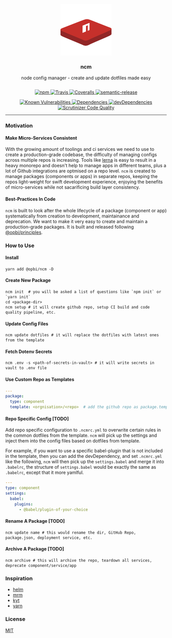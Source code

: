 <p align="center">
  <img alt="ncm" src="https://raw.githubusercontent.com/opbi/logo/master/ncm/ncm.svg?sanitize=true" width="160">
</p>

<h3 align="center">ncm</h3>
<p align="center" style="margin-bottom: 2em;">node config manager - create and update dotfiles made easy</p>

<p align="center">
  <a href="https://www.npmjs.com/package/@opbi/ncm">
    <img alt="npm" src="https://img.shields.io/npm/v/@opbi/ncm.svg">
  </a>
  <a href="https://circleci.com/gh/opbi/workflows/ncm">
    <img alt="Travis" src="https://img.shields.io/circleci/project/github/opbi/ncm/master.svg">
  </a>
  <a href="https://coveralls.io/github/opbi/ncm?branch=master">
    <img alt="Coveralls" src="https://img.shields.io/coveralls/github/opbi/ncm/master.svg">
  </a>
  <a href="https://github.com/semantic-release/semantic-release">
    <img alt="semantic-release" src="https://img.shields.io/badge/%20%20%F0%9F%93%A6%F0%9F%9A%80-semantic--release-e10079.svg">
  </a>
</p>

<p align="center">
  <a href="https://snyk.io/test/github/opbi/ncm">
    <img alt="Known Vulnerabilities" src="https://snyk.io/test/github/opbi/ncm/badge.svg">
  </a>
  <a href="https://david-dm.org/opbi/ncm">
    <img alt="Dependencies" src="https://img.shields.io/david/opbi/ncm.svg">
  </a>
  <a href="https://david-dm.org/opbi/ncm?type=dev">
    <img alt="devDependencies" src="https://img.shields.io/david/dev/opbi/ncm.svg">
  </a>
  <a href="https://scrutinizer-ci.com/g/opbi/ncm/?branch=master">
    <img alt="Scrutinizer Code Quality" src="https://img.shields.io/scrutinizer/g/opbi/ncm.svg">
  </a>
</p>

---

### Motivation

#### Make Micro-Services Consistent

With the growing amount of toolings and ci services we need to use to create a production-grade codebase, the difficulty of managing configs across multiple repos is increasing. Tools like [lerna](https://github.com/lerna/lerna) is easy to result in a heavy monorepo and doesn't help to manage apps in different teams, plus a lot of Github integrations are optmised on a repo level. `ncm` is created to manage packages (components or apps) in separate repos, keeping the repos light-weight for swift development experience, enjoying the benefits of micro-services while not sacarificing build layer consistency.

#### Best-Practices In Code

`ncm` is built to look after the whole lifecycle of a package (component or app) systematically from creation to development, maintainance and deprecation. We want to make it very easy to create and maintain a production-grade packages. It is built and released following [@opbi/principles](https://github.com/opbi/opbi#principles).


### How to Use

#### Install
```shell
yarn add @opbi/ncm -D
```

#### Create New Package

```shell
ncm init  # you will be asked a list of questions like `npm init` or `yarn init`
cd <package-dir>
ncm setup # it will create github repo, setup CI build and code quality pipeline, etc.
```

#### Update Config Files
```shell
ncm update dotfiles # it will replace the dotfiles with latest ones from the template
```

#### Fetch Dotenv Secrets
```shell
ncm .env -s <path-of-secrets-in-vault> # it will write secrets in vault to .env file
```

#### Use Custom Repo as Templates
```yml
---
package:
  type: component
  template: <orgnisation>/<repo>  # add the github repo as package.template
```

#### Repo Specific Config [TODO]
Add repo specific configuration to `.ncmrc.yml` to overwrite certain rules in the common dotfiles from the template. `ncm` will pick up the settings and inject them into the config files based on dotfiles from template.

For example, if you want to use a specific babel-plugin that is not included in the template, then you can add the devDependency, and set `.ncmrc.yml` like the following, `ncm` will then pick up the `settings.babel` and merge it into `.babelrc`, the structure of `settings.babel` would be exactly the same as `.babelrc`, except that it more yamlful.

```yml
---
type: component
settings:
  babel:
    plugins:
      - @babel/plugin-of-your-choice
```

#### Rename A Package [TODO]
```
ncm update name # this would rename the dir, GitHub Repo, package.json, deployment service, etc.
```

#### Archive A Package [TODO]
```shell
ncm archive # this will archive the repo, teardown all services, deprecate component/service/app
```

### Inspiration
* [helm](https://github.com/helm/helm)
* [mrm](https://github.com/sapegin/mrm)
* [kyt](https://github.com/NYTimes/kyt/)
* [yarn](https://github.com/yarnpkg/yarn)

### License 
[MIT](License)
